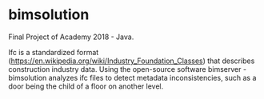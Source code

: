 # bimsolution
Final Project of Academy 2018 - Java.

Ifc is a standardized format (https://en.wikipedia.org/wiki/Industry_Foundation_Classes) that describes construction industry data.
Using the open-source software bimserver - bimsolution analyzes ifc files to detect metadata inconsistencies, such as a door being the child of a floor on another level.
